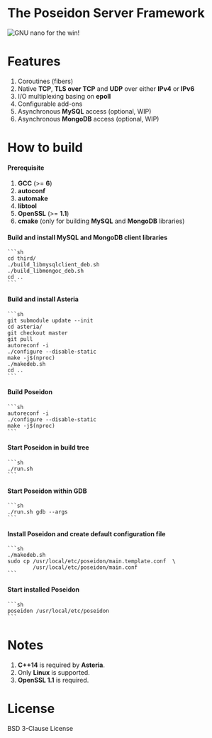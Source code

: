 # The Poseidon Server Framework

![GNU nano for the win!](https://raw.githubusercontent.com/lhmouse/poseidon/master/GNU-nano-FTW.png)

# Features

1. Coroutines (fibers)
2. Native **TCP**, **TLS over TCP** and **UDP** over either **IPv4** or **IPv6**
3. I/O multiplexing basing on **epoll**
4. Configurable add-ons
5. Asynchronous **MySQL** access (optional, WIP)
6. Asynchronous **MongoDB** access (optional, WIP)

# How to build

#### Prerequisite

1. **GCC** (>= **6**)
2. **autoconf**
3. **automake**
4. **libtool**
5. **OpenSSL** (>= **1.1**)
6. **cmake** (only for building **MySQL** and **MongoDB** libraries)

#### Build and install MySQL and MongoDB client libraries

    ```sh
    cd third/
    ./build_libmysqlclient_deb.sh
    ./build_libmongoc_deb.sh
    cd ..
    ```

#### Build and install Asteria

    ```sh
    git submodule update --init
    cd asteria/
    git checkout master
    git pull
    autoreconf -i
    ./configure --disable-static
    make -j$(nproc)
    ./makedeb.sh
    cd ..
    ```


#### Build Poseidon

    ```sh
    autoreconf -i
    ./configure --disable-static
    make -j$(nproc)
    ```

#### Start Poseidon in build tree

    ```sh
    ./run.sh
    ```

#### Start Poseidon within **GDB**

    ```sh
    ./run.sh gdb --args
    ```

#### Install Poseidon and create default configuration file

    ```sh
    ./makedeb.sh
    sudo cp /usr/local/etc/poseidon/main.template.conf  \
            /usr/local/etc/poseidon/main.conf
    ```

#### Start installed Poseidon

    ```sh
    poseidon /usr/local/etc/poseidon
    ```

# Notes

1. **C++14** is required by **Asteria**.
2. Only **Linux** is supported.
3. **OpenSSL 1.1** is required.

# License

BSD 3-Clause License
